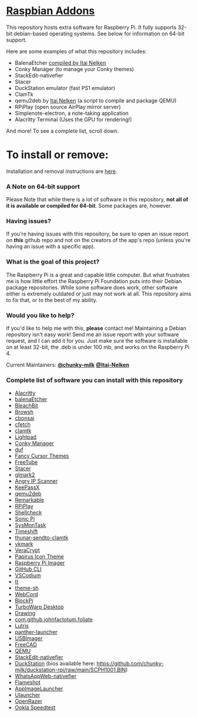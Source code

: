 # [Raspbian Addons](http://chunky-milk.github.io/raspbian-addons/)
This repository hosts extra software for Raspberry Pi. It fully supports 32-bit debian-based operating systems. See below for information on 64-bit support.

Here are some examples of what this repository includes:
- BalenaEtcher [compiled by Itai Nelken](http://github.com/Itai-Nelken/Etcher-arm-32-64)
- Conky Manager (to manage your Conky themes)
- StackEdit-nativefier
- Stacer
- DuckStation emulator (fast PS1 emulator)
- ClamTk
- qemu2deb by [Itai Nelken](https://github.com/Itai-Nelken/qemu2deb) (a script to compile and package QEMU)
- RPiPlay (open source AirPlay mirror server)
- Simplenote-electron, a note-taking application
- Alacritty Terminal (Uses the GPU for rendering!)

And more! To see a complete list, scroll down.

# To install or remove:
Installation and removal instructions are [here](https://chunky-milk.github.io/raspbian-addons/).

### A Note on 64-bit support
Please Note that while there is a lot of software in this repository, **not all of it is available or compiled for 64-bit**. Some packages are, however.

### Having issues?
If you're having issues with this repository, be sure to open an issue report on ***this*** github repo and not on the creators of the app's repo (unless you're having an issue with a specific app).

### What is the goal of this project?
The Raspberry Pi is a great and capable little computer. But what frustrates me is how little effort the Raspberry Pi Foundation puts into their Debian package repositories. While some software does work, other software either is extremely outdated or just may not work at all. This repository aims to fix that, or to the best of my ability.

### Would you like to help?
If you'd like to help me with this, **please** contact me! Maintaining a Debian repository isn't easy work! Send me an issue report with your software request, and I can add it for you. Just make sure the software is installable on at least 32-bit, the .deb is under 100 mb, and works on the Raspberry Pi 4.

Current Maintainers: [**@chunky-milk**](https://github.com/chunky-milk) [**@Itai-Nelken**](https://github.com/Itai-Nelken/)

### Complete list of software you can install with this repository
- [Alacritty](https://github.com/alacritty/alacritty)
- [balenaEtcher](https://github.com/Itai-Nelken/Etcher-arm-32-64)
- [BleachBit](https://github.com/bleachbit/bleachbit)
- [Browsh](https://github.com/browsh-org/browsh)
- [cbonsai](https://gitlab.com/jallbrit/cbonsai)
- [cfetch](https://github.com/clieg/cfetch.git)
- [clamtk](https://github.com/dave-theunsub/clamtk)
- [Lightpad](https://github.com/libredeb/lightpad)
- [Conky Manager](https://github.com/teejee2008/conky-manager)
- [duf](https://github.com/muesli/duf)
- [Fancy Cursor Themes](https://github.com/chunky-milk/cursor-themes)
- [FreeTube](https://github.com/FreeTubeApp/FreeTube)
- [Stacer](https://github.com/oguzhaninan/Stacer)
- [glmark2](https://github.com/glmark2/glmark2)
- [Angry IP Scanner](https://github.com/angryip/ipscan)
- [KeePassX](https://github.com/keepassx/keepassx)
- [qemu2deb](https://github.com/Itai-Nelken/qemu2deb)
- [Remarkable](https://github.com/jamiemcg/Remarkable)
- [RPiPlay](https://github.com/FD-/RPiPlay)
- [Shellcheck](https://github.com/koalaman/shellcheck)
- [Sonic Pi](https://github.com/sonic-pi-net/sonic-pi)
- [SysMonTask](https://github.com/KrispyCamel4u/SysMonTask)
- [Timeshift](https://github.com/teejee2008/timeshift)
- [thunar-sendto-clamtk](https://github.com/dave-theunsub/thunar-sendto-clamtk)
- [vkmark](https://github.com/vkmark/vkmark)
- [VeraCrypt](https://sourceforge.net/projects/veracrypt/)
- [Papirus Icon Theme](https://github.com/PapirusDevelopmentTeam/papirus-icon-theme)
- [Raspberry Pi Imager](https://github.com/raspberrypi/rpi-imager)
- [GitHub CLI](https://github.com/cli/cli)
- [VSCodium](https://github.com/VSCodium/VSCodium)
- [tt](https://github.com/lemnos/tt)
- [theme-sh](https://github.com/lemnos/theme.sh)
- [WebCord](https://github.com/SpacingBat3/electron-discord-webapp)
- [BlockPi](https://github.com/alienzhangyw/BlockPi)
- [TurboWarp Desktop](https://github.com/TurboWarp/desktop)
- [Drawing](https://launchpad.net/~cartes/+archive/ubuntu/drawing/+packages)
- [com.github.johnfactotum.foliate](https://github.com/johnfactotum/foliate)
- [Lutris](http://download.opensuse.org/repositories/home:/strycore/Raspbian_10/)
- [panther-launcher](https://gitlab.com/rastersoft/panther_launcher)
- [USBImager](https://gitlab.com/bztsrc/usbimager/)
- [FreeCAD](https://github.com/chunky-milk/freecad-rpi/)
- [QEMU](https://www.qemu.org/)
- [StackEdit-nativefier](https://stackedit.io/app#)
- [DuckStation](https://github.com/stenzek/duckstation) (bios available here: https://github.com/chunky-milk/duckstation-rpi/raw/main/SCPH1001.BIN)
- [WhatsAppWeb-nativefier](https://github.com/Itai-Nelken/Nativefier-WebApps/releases/tag/v1.0)
- [Flameshot](https://github.com/flameshot-org/flameshot)
- [AppImageLauncher](https://github.com/TheAssassin/AppImageLauncher)
- [Ulauncher](https://ulauncher.io/#Download)
- [OpenRazer](http://download.opensuse.org/repositories/hardware:/razer/Raspbian_10/)
- [Ookla Speedtest](http://ookla.bintray.com/debian/)
